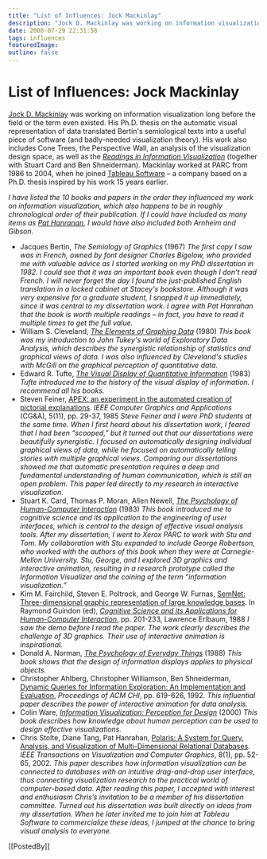 ```yaml
---
title: "List of Influences: Jock Mackinlay"
description: "Jock D. Mackinlay was working on information visualization long before the field or the term even existed. His Ph.D. thesis on the automatic visual representation of data translated Bertin's semiological texts into a useful piece of software (and badly-needed visualization theory). His work also includes Cone Trees, the Perspective Wall, an analysis of the visualization design space, as well as the Readings in Information Visualization (together with Stuart Card and Ben Shneiderman). Mackinlay worked at PARC from 1986 to 2004, when he joined Tableau Software &ndash; a company based on a Ph.D. thesis inspired by his work 15 years earlier."
date: 2008-07-29 22:31:58
tags: influences
featuredImage: 
outline: false
---
```


# List of Influences: Jock Mackinlay

<a href="http://en.wikipedia.org/wiki/Jock_D._Mackinlay">Jock D. Mackinlay</a> was working on information visualization long before the field or the term even existed. His Ph.D. thesis on the automatic visual representation of data translated Bertin's semiological texts into a useful piece of software (and badly-needed visualization theory). His work also includes Cone Trees, the Perspective Wall, an analysis of the visualization design space, as well as the <a href="http://www.amazon.com/Readings-Information-Visualization-Interactive-Technologies/dp/1558605339"><em>Readings in Information Visualization</em></a> (together with Stuart Card and Ben Shneiderman). Mackinlay worked at PARC from 1986 to 2004, when he joined <a href="http://www.tableausoftware.com/">Tableau Software</a> – a company based on a Ph.D. thesis inspired by his work 15 years earlier.

<em>I have listed the 10 books and papers in the order they influenced my work on information visualization, which also happens to be in roughly chronological order of their publication. If I could have included as many items as <a href="/influences/PatHanrahan.html">Pat Hanranan</a>, I would have also included both Arnheim and Gibson.</em>

- Jacques Bertin, <em>The Semiology of Graphics</em> (1967) <em> The first copy I saw was in French, owned by font designer Charles Bigelow, who provided me with valuable advice as I started working on my PhD dissertation in 1982. I could see that it was an important book even though I don't read French. I will never forget the day I found the just-published English translation in a locked cabinet at Stacey's bookstore. Although it was very expensive for a graduate student, I snapped it up immediately, since it was central to my dissertation work. I agree with Pat Hanrahan that the book is worth multiple readings – in fact, you have to read it multiple times to get the full value.</em>
- William S. Cleveland, <a href="http://www.amazon.com/Elements-Graphing-Data-William-Cleveland/dp/0963488414"><em>The Elements of Graphing Data</em></a> (1980) <em> This book was my introduction to John Tukey's world of Exploratory Data Analysis, which describes the synergistic relationship of statistics and graphical views of data. I was also influenced by Cleveland's studies with McGill on the graphical perception of quantitative data.</em>
- Edward R. Tufte, <a href="http://www.amazon.com/Visual-Display-Quantitative-Information-2nd/dp/0961392142/"><em>The Visual Display of Quantitative Information</em></a> (1983) <em>Tufte introduced me to the history of the visual display of information. I recommend all his books.</em>
- Steven Feiner, <a href="http://ieeexplore.ieee.org/xpls/abs_all.jsp?isnumber=4055999&amp;arnumber=4056012&amp;count=13&amp;index=6">APEX: an experiment in the automated creation of pictorial explanations</a>. <em>IEEE Computer Graphics and Applications</em> (CG&amp;A), 5(11), pp. 29-37, 1985 <em> Steve Feiner and I were PhD students at the same time. When I first heard about his dissertation work, I feared that I had been “scooped,” but it turned out that our dissertations were beautifully synergistic. I focused on automatically designing individual graphical views of data, while he focused on automatically telling stories with multiple graphical views. Comparing our dissertations showed me that automatic presentation requires a deep and fundamental understanding of human communication, which is still an open problem. This paper led directly to my research in interactive visualization.</em>
- Stuart K. Card, Thomas P. Moran, Allen Newell, <a href="http://www.amazon.com/Psychology-Human-Computer-Interaction-Stuart-Card/dp/0898598591/"><em>The Psychology of Human-Computer Interaction</em></a> (1983) <em> This book introduced me to cognitive science and its application to the engineering of user interfaces, which is central to the design of effective visual analysis tools. After my dissertation, I went to Xerox PARC to work with Stu and Tom. My collaboration with Stu expanded to include George Robertson, who worked with the authors of this book when they were at Carnegie-Mellon University. Stu, George, and I explored 3D graphics and interactive animation, resulting in a research prototype called the Information Visualizer and the coining of the term “information visualization.”</em>
- Kim M. Fairchild, Steven E. Poltrock, and George W. Furnas, <a href="http://www.si.umich.edu/~furnas/Papers/SEMNET.txt">SemNet: Three-dimensional graphic representation of large knowledge bases</a>. In Raymond Guindon (ed), <a href="http://www.amazon.com/Cognitive-Applications-Human-computer-Interaction-Interacting/dp/0898598842/"><em>Cognitive Science and its Applications for Human-Computer Interaction</em></a>, pp. 201-233, Lawrence Erlbaum, 1988 <em> I saw the demo before I read the paper. The work clearly describes the challenge of 3D graphics. Their use of interactive animation is inspirational.</em>
- Donald A. Norman, <a href="http://www.amazon.com/Psychology-Everyday-Things-Donald-Norman/dp/0465067093"><em>The Psychology of Everyday Things</em></a> (1988) <em> This book shows that the design of information displays applies to physical objects.</em>
- Christopher Ahlberg, Christopher Williamson, Ben Shneiderman, <a href="http://portal.acm.org/citation.cfm?id=143054">Dynamic Queries for Information Exploration: An Implementation and Evaluation</a>, <em>Proceedings of ACM CHI</em>, pp. 619-626, 1992. <em> This influential paper describes the power of interactive animation for data analysis.</em>
- Colin Ware, <a href="http://www.amazon.com/Information-Visualization-Second-Interactive-Technologies/dp/1558608192/"><em>Information Visualization: Perception for Design</em></a> (2000) <em> This book describes how knowledge about human perception can be used to design effective visualizations.</em>
- Chris Stolte, Diane Tang, Pat Hanrahan, <a href="http://www.graphics.stanford.edu/projects/polaris/#pubs">Polaris: A System for Query, Analysis, and Visualization of Multi-Dimensional Relational Databases</a>. <em>IEEE Transactions on Visualization and Computer Graphics</em>, 8(1), pp. 52-65, 2002. <em>This paper describes how information visualization can be connected to databases with an intuitive drag-and-drop user interface, thus connecting visualization research to the practical world of computer-based data. After reading this paper, I accepted with interest and enthusiasm Chris’s invitation to be a member of his dissertation committee. Turned out his dissertation was built directly on ideas from my dissertation. When he later invited me to join him at Tableau Software to commercialize these ideas, I jumped at the chance to bring visual analysis to everyone.</em>

[[PostedBy]]

